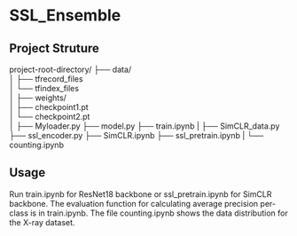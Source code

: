 # SSL_Ensemble

## Project Struture

project-root-directory/
├── data/                  
│   ├── tfrecord_files       
│   └── tfindex_files          
│
├── weights/               
│   ├── checkpoint1.pt        
│   └── checkpoint2.pt                 
│
├── Myloader.py
├── model.py
├── train.ipynb
|
├── SimCLR_data.py
├── ssl_encoder.py
├── SimCLR.ipynb
├── ssl_pretrain.ipynb
|
└── counting.ipynb

## Usage
Run train.ipynb for ResNet18 backbone or ssl_pretrain.ipynb for SimCLR backbone.
The evaluation function for calculating average precision per-class is in train.ipynb.
The file counting.ipynb shows the data distribution for the X-ray dataset.
